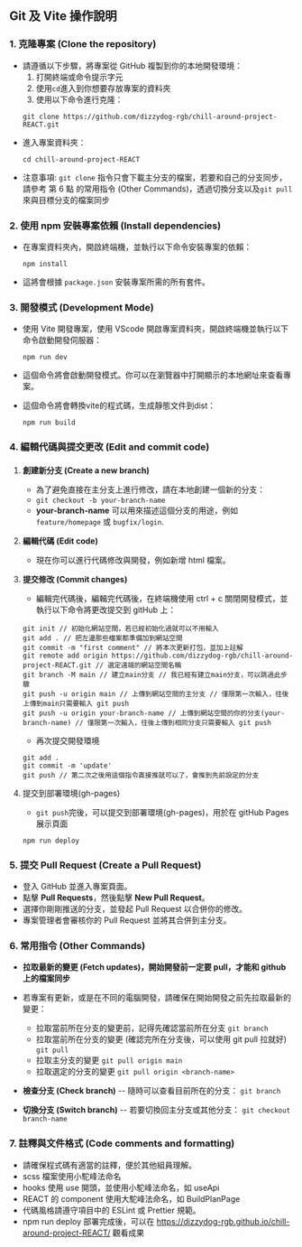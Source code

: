 ## Git 及 Vite 操作說明

### 1\. 克隆專案 (Clone the repository)

- 請遵循以下步驟，將專案從 GitHub 複製到你的本地開發環境：
  1. 打開終端或命令提示字元
  2. 使用`cd`進入到你想要存放專案的資料夾
  3. 使用以下命令進行克隆：
  ```
  git clone https://github.com/dizzydog-rgb/chill-around-project-REACT.git
  ```
- 進入專案資料夾：
  ```
  cd chill-around-project-REACT
  ```
- 注意事項: `git clone` 指令只會下載主分支的檔案，若要和自己的分支同步，請參考 第 6 點 的常用指令 (Other Commands)，透過切換分支以及`git pull`來與目標分支的檔案同步

### 2\. 使用 npm 安裝專案依賴 (Install dependencies)

- 在專案資料夾內，開啟終端機，並執行以下命令安裝專案的依賴：
  ```
  npm install
  ```
- 這將會根據 `package.json` 安裝專案所需的所有套件。

### 3\. 開發模式 (Development Mode)

- 使用 Vite 開發專案，使用 VScode 開啟專案資料夾，開啟終端機並執行以下命令啟動開發伺服器：
  ```
  npm run dev
  ```
- 這個命令將會啟動開發模式。你可以在瀏覽器中打開顯示的本地網址來查看專案。

- 這個命令將會轉換vite的程式碼，生成靜態文件到dist：
  ```
  npm run build
  ```

### 4\. 編輯代碼與提交更改 (Edit and commit code)

####

1. **創建新分支 (Create a new branch)**

   - 為了避免直接在主分支上進行修改，請在本地創建一個新的分支：
   - `git checkout -b your-branch-name`
   - **your-branch-name** 可以用來描述這個分支的用途，例如 `feature/homepage` 或 `bugfix/login`.

2. **編輯代碼 (Edit code)**

   - 現在你可以進行代碼修改與開發，例如新增 html 檔案。

3. **提交修改 (Commit changes)**

   - 編輯完代碼後，編輯完代碼後，在終端機使用 ctrl + c 關閉開發模式，並執行以下命令將更改提交到 gitHub 上：

   ```
   git init // 初始化網站空間，若已經初始化過就可以不用輸入
   git add . // 把左邊那些檔案都準備加到網站空間
   git commit -m "first comment" // 將本次更新打包，並加上註解
   git remote add origin https://github.com/dizzydog-rgb/chill-around-project-REACT.git // 選定遠端的網站空間名稱
   git branch -M main // 建立main分支 // 我已經有建立main分支，可以跳過此步驟
   git push -u origin main // 上傳到網站空間的主分支 // 僅限第一次輸入，往後上傳到main只需要輸入 git push
   git push -u origin your-branch-name // 上傳到網站空間的你的分支(your-branch-name) // 僅限第一次輸入，往後上傳到相同分支只需要輸入 git push
   ```

   - 再次提交開發環境

   ```
   git add .
   git commit -m 'update'
   git push // 第二次之後用這個指令直接推就可以了，會推到先前設定的分支
   ```

4. 提交到部署環境(gh-pages)
   - `git push`完後，可以提交到部署環境(gh-pages)，用於在 gitHub Pages 展示頁面
   ```
   npm run deploy
   ```

### 5\. 提交 Pull Request (Create a Pull Request)

- 登入 GitHub 並進入專案頁面。
- 點擊 **Pull Requests**，然後點擊 **New Pull Request**。
- 選擇你剛剛推送的分支，並發起 Pull Request 以合併你的修改。
- 專案管理者會審核你的 Pull Request 並將其合併到主分支。

### 6\. 常用指令 (Other Commands)

- **拉取最新的變更 (Fetch updates)，開始開發前一定要 pull，才能和 github 上的檔案同步**
- 若專案有更新，或是在不同的電腦開發，請確保在開始開發之前先拉取最新的變更：

  - 拉取當前所在分支的變更前，記得先確認當前所在分支
    `git branch
`
  - 拉取當前所在分支的變更 (確認完所在分支後，可以使用 git pull 拉就好)
    `git pull`
  - 拉取主分支的變更
    `git pull origin main`
  - 拉取選定的分支的變更
    `git pull origin <branch-name>`

- **檢查分支 (Check branch)**
  -- 隨時可以查看目前所在的分支：
  `git branch
`

- **切換分支 (Switch branch)**
  -- 若要切換回主分支或其他分支：
  `git checkout branch-name
`

### 7\. 註釋與文件格式 (Code comments and formatting)

- 請確保程式碼有適當的註釋，便於其他組員理解。
- scss 檔案使用小駝峰法命名
- hooks 使用 use 開頭，並使用小駝峰法命名，如 useApi
- REACT 的 component 使用大駝峰法命名，如 BuildPlanPage
- 代碼風格請遵守項目中的 ESLint 或 Prettier 規範。
- npm run deploy 部署完成後，可以在 https://dizzydog-rgb.github.io/chill-around-project-REACT/ 觀看成果
